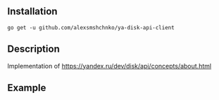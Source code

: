 ## Installation

```
go get -u github.com/alexsmshchnko/ya-disk-api-client
```

## Description
Implementation of https://yandex.ru/dev/disk/api/concepts/about.html

## Example

